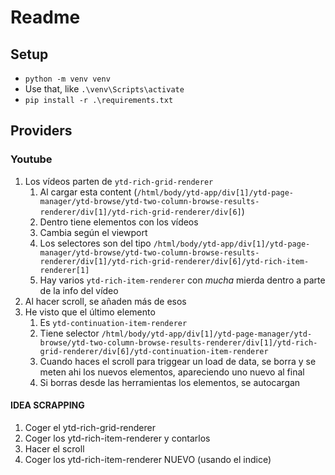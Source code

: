 # Readme

## Setup

* `python -m venv venv`
* Use that, like `.\venv\Scripts\activate`
* `pip install -r .\requirements.txt`

## Providers


### Youtube

1. Los vídeos parten de `ytd-rich-grid-renderer`
    1. Al cargar esta content (`/html/body/ytd-app/div[1]/ytd-page-manager/ytd-browse/ytd-two-column-browse-results-renderer/div[1]/ytd-rich-grid-renderer/div[6]`)
    1. Dentro tiene elementos con los vídeos
    1. Cambia según el viewport
    1. Los selectores son del tipo `/html/body/ytd-app/div[1]/ytd-page-manager/ytd-browse/ytd-two-column-browse-results-renderer/div[1]/ytd-rich-grid-renderer/div[6]/ytd-rich-item-renderer[1]`
    1. Hay varios `ytd-rich-item-renderer` con *mucha* mierda dentro a parte de la info del vídeo
1. Al hacer scroll, se añaden más de esos
1. He visto que el último elemento
   1. Es `ytd-continuation-item-renderer`
   1. Tiene selector `/html/body/ytd-app/div[1]/ytd-page-manager/ytd-browse/ytd-two-column-browse-results-renderer/div[1]/ytd-rich-grid-renderer/div[6]/ytd-continuation-item-renderer`
   1. Cuando haces el scroll para triggear un load de data, se borra y se meten ahi los nuevos elementos, apareciendo uno nuevo al final
   2. Si borras desde las herramientas los elementos, se autocargan
   

#### IDEA SCRAPPING

1. Coger el ytd-rich-grid-renderer
2. Coger los ytd-rich-item-renderer y contarlos
3. Hacer el scroll
4. Coger los ytd-rich-item-renderer NUEVO (usando el indice)